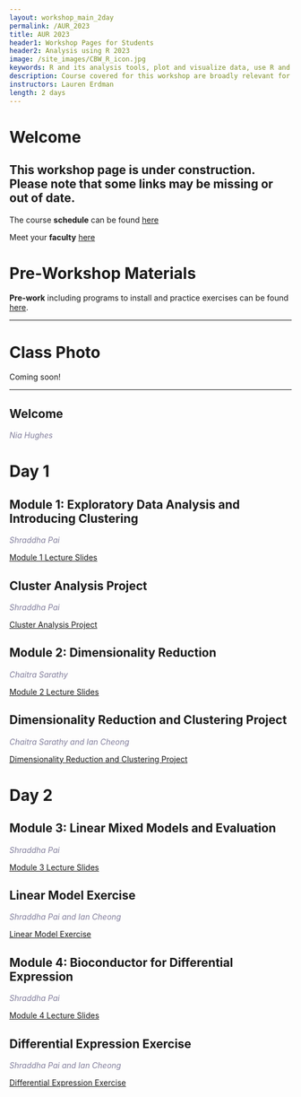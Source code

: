 ```yaml
---
layout: workshop_main_2day
permalink: /AUR_2023
title: AUR 2023
header1: Workshop Pages for Students
header2: Analysis using R 2023
image: /site_images/CBW_R_icon.jpg
keywords: R and its analysis tools, plot and visualize data, use R and its analysis tools
description: Course covered for this workshop are broadly relevant for many areas of modern, quantitative biology such as flow cytometry, expression profile analysis, function prediction and more. 
instructors: Lauren Erdman
length: 2 days
---
```


# Welcome <a id="welcome"></a>

## This workshop page is under construction. Please note that some links may be missing or out of date.

The course **schedule** can be found [here](https://bioinformaticsdotca.github.io/AUR_2023_schedule)

Meet your **faculty** [here]() 

# Pre-Workshop Materials <a id="preworkshop"></a>

**Pre-work** including programs to install and practice exercises can be found [here](). 

***

# Class Photo

Coming soon!

***

## Welcome

*<font color="#827e9c">Nia Hughes</font>*  

# Day 1 <a id="day1"></a>

## Module 1: Exploratory Data Analysis and Introducing Clustering
 
*<font color="#827e9c">Shraddha Pai</font>*  

[Module 1 Lecture Slides]()  

## Cluster Analysis Project

*<font color="#827e9c">Shraddha Pai</font>*  

[Cluster Analysis Project]()  

## Module 2: Dimensionality Reduction
 
*<font color="#827e9c">Chaitra Sarathy</font>*  

[Module 2 Lecture Slides]()  

## Dimensionality Reduction and Clustering Project

*<font color="#827e9c">Chaitra Sarathy and Ian Cheong</font>*  

[Dimensionality Reduction and Clustering Project]() 

# Day 2 <a id="day2"></a>

## Module 3: Linear Mixed Models and Evaluation

*<font color="#827e9c">Shraddha Pai</font>*  

[Module 3 Lecture Slides]()  

## Linear Model Exercise

*<font color="#827e9c">Shraddha Pai and Ian Cheong</font>*  

[Linear Model Exercise]()  

## Module 4: Bioconductor for Differential Expression

 *<font color="#827e9c">Shraddha Pai</font>*
 
[Module 4 Lecture Slides]()

## Differential Expression Exercise

*<font color="#827e9c">Shraddha Pai and Ian Cheong</font>*  

[Differential Expression Exercise]()  